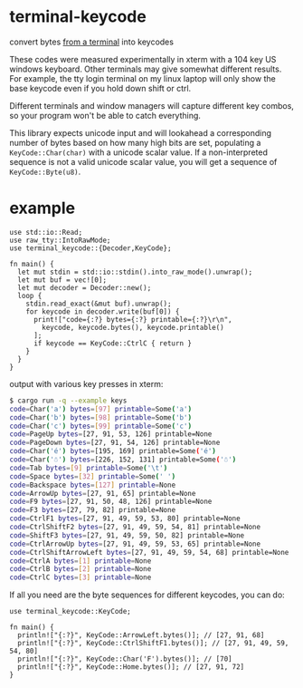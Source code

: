 # terminal-keycode

convert bytes [from a terminal][vt102] into keycodes

[vt102]: https://vt100.net/docs/vt102-ug/appendixc.html

These codes were measured experimentally in xterm with a 104 key US windows keyboard.
Other terminals may give somewhat different results. For example, the tty login terminal on my linux
laptop will only show the base keycode even if you hold down shift or ctrl.

Different terminals and window managers will capture different key combos, so your program won't be
able to catch everything.

This library expects unicode input and will lookahead a corresponding number of bytes based on how
many high bits are set, populating a `KeyCode::Char(char)` with a unicode scalar value. If a
non-interpreted sequence is not a valid unicode scalar value, you will get a sequence of
`KeyCode::Byte(u8)`.

# example

``` rust,no_run
use std::io::Read;
use raw_tty::IntoRawMode;
use terminal_keycode::{Decoder,KeyCode};

fn main() {
  let mut stdin = std::io::stdin().into_raw_mode().unwrap();
  let mut buf = vec![0];
  let mut decoder = Decoder::new();
  loop {
    stdin.read_exact(&mut buf).unwrap();
    for keycode in decoder.write(buf[0]) {
      print!["code={:?} bytes={:?} printable={:?}\r\n",
        keycode, keycode.bytes(), keycode.printable()
      ];
      if keycode == KeyCode::CtrlC { return }
    }
  }
}
```

output with various key presses in xterm:

``` sh
$ cargo run -q --example keys
code=Char('a') bytes=[97] printable=Some('a')
code=Char('b') bytes=[98] printable=Some('b')
code=Char('c') bytes=[99] printable=Some('c')
code=PageUp bytes=[27, 91, 53, 126] printable=None
code=PageDown bytes=[27, 91, 54, 126] printable=None
code=Char('é') bytes=[195, 169] printable=Some('é')
code=Char('☃') bytes=[226, 152, 131] printable=Some('☃')
code=Tab bytes=[9] printable=Some('\t')
code=Space bytes=[32] printable=Some(' ')
code=Backspace bytes=[127] printable=None
code=ArrowUp bytes=[27, 91, 65] printable=None
code=F9 bytes=[27, 91, 50, 48, 126] printable=None
code=F3 bytes=[27, 79, 82] printable=None
code=CtrlF1 bytes=[27, 91, 49, 59, 53, 80] printable=None
code=CtrlShiftF2 bytes=[27, 91, 49, 59, 54, 81] printable=None
code=ShiftF3 bytes=[27, 91, 49, 59, 50, 82] printable=None
code=CtrlArrowUp bytes=[27, 91, 49, 59, 53, 65] printable=None
code=CtrlShiftArrowLeft bytes=[27, 91, 49, 59, 54, 68] printable=None
code=CtrlA bytes=[1] printable=None
code=CtrlB bytes=[2] printable=None
code=CtrlC bytes=[3] printable=None
```

If all you need are the byte sequences for different keycodes, you can do:

``` rust,no_run
use terminal_keycode::KeyCode;

fn main() {
  println!["{:?}", KeyCode::ArrowLeft.bytes()]; // [27, 91, 68]
  println!["{:?}", KeyCode::CtrlShiftF1.bytes()]; // [27, 91, 49, 59, 54, 80]
  println!["{:?}", KeyCode::Char('F').bytes()]; // [70]
  println!["{:?}", KeyCode::Home.bytes()]; // [27, 91, 72]
}
```
